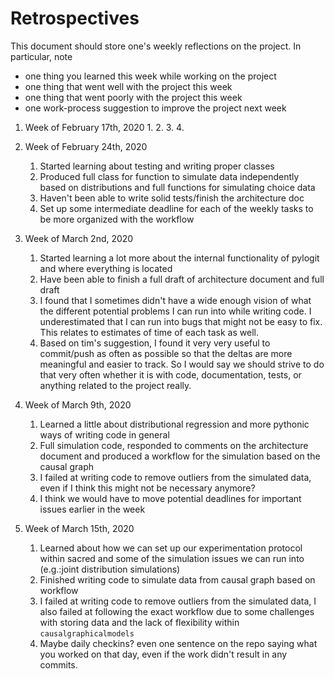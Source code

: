 Retrospectives
==============
This document should store one's weekly reflections on the project. In particular, note

- one thing you learned this week while working on the project
- one thing that went well with the project this week
- one thing that went poorly with the project this week
- one work-process suggestion to improve the project next week

1. Week of February 17th, 2020
    1. 
    2.
    3.
    4.

2. Week of February 24th, 2020
    1. Started learning about testing and writing proper classes
    2. Produced full class for function to simulate data independently based on distributions 
     and full functions for simulating choice data
    3. Haven't been able to write solid tests/finish the architecture doc
    4. Set up some intermediate deadline for each of the weekly tasks to be more organized with the workflow

3. Week of March 2nd, 2020
    1. Started learning a lot more about the internal functionality of pylogit and where everything is located
    2. Have been able to finish a full draft of architecture document and full draft
    3. I found that I sometimes didn't have a wide enough vision of what the different potential problems I can run into while writing code. I underestimated that I can run into bugs that might not be easy to fix. This relates to estimates of time of each task as well.
    4. Based on tim's suggestion, I found it very very useful to commit/push as often as possible so that the deltas are more meaningful and easier to track. So I would say we should strive to do that very often whether it is with code, documentation, tests, or anything related to the project really.

3. Week of March 9th, 2020
    1. Learned a little about distributional regression and more pythonic ways of writing code in general
    2. Full simulation code, responded to comments on the architecture document and produced a workflow for the simulation based on the causal graph
    3. I failed at writing code to remove outliers from the simulated data, even if I think this might not be necessary anymore?
    4. I think we would have to move potential deadlines for important issues earlier in the week

4. Week of March 15th, 2020
    1. Learned about how we can set up our experimentation protocol within sacred and some of the simulation issues we can run into (e.g.:joint distribution simulations)
    2. Finished writing code to simulate data from causal graph based on workflow
    3. I failed at writing code to remove outliers from the simulated data, I also failed at following the exact workflow due to some challenges with storing data and the lack of flexibility within `causalgraphicalmodels`
    4. Maybe daily checkins? even one sentence on the repo saying what you worked on that day, even if the work didn't result in any commits.
